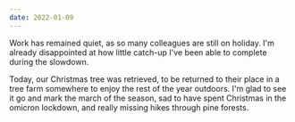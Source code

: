 ```yaml
---
date: 2022-01-09
---
```


Work has remained quiet, as so many colleagues are still on holiday. I'm already disappointed at how little catch-up I've been able to complete during the slowdown.

Today, our Christmas tree was retrieved, to be returned to their place in a tree farm somewhere to enjoy the rest of the year outdoors. I'm glad to see it go and mark the march of the season, sad to have spent Christmas in the omicron lockdown, and really missing hikes through pine forests.
